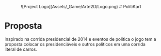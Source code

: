 <center>
![Project Logo](Assets/_Game/Arte2D/Logo.png)
# PolitiKart
</center>

<h1> Proposta</h1>
  Inspirado na corrida presidencial de 2014 e eventos de politica o jogo tem a proposta colocar os presidenciáveis e outros politicos em uma corrida literal de carros.
  

